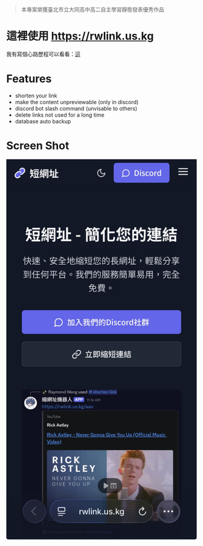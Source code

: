 > 本專案榮獲臺北市立大同高中高二自主學習靜態發表優秀作品
# 這裡使用 https://rwlink.us.kg

我有寫個心路歷程可以看看：[這](https://rwc.dpdns.org/categories/rwlink/)

# Features

- shorten your link
- make the content unpreviewable (only in discord)
- discord bot slash command (unvisable to others)
- delete links not used for a long time
- database auto backup

# Screen Shot
![](https://raw.githubusercontent.com/Raymond-Weng/New-Short-Link/refs/heads/master/Screen%20Shot.jpeg)

